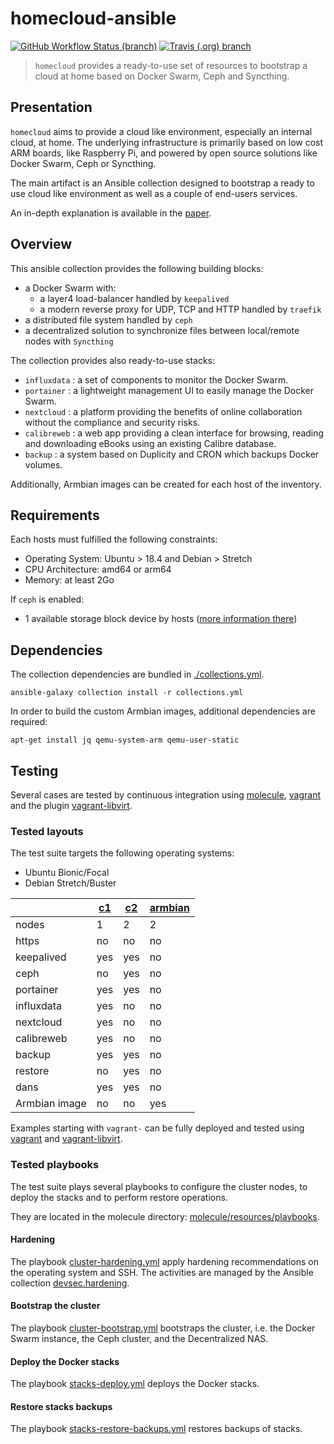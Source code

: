 # homecloud-ansible

[![GitHub Workflow Status (branch)](https://img.shields.io/github/workflow/status/tmorin/homecloud-ansible/Continous%20Integration/master?label=GitHub%20Actions&logo=github+actions&logoColor=black)](https://github.com/tmorin/homecloud-ansible/actions?query=workflow%3A%22Continous+Integration%22+branch%3Amaster)
[![Travis (.org) branch](https://img.shields.io/travis/tmorin/homecloud-ansible/master?label=Travis%20CI&logo=travis+CI&logoColor=black)](https://travis-ci.org/github/tmorin/homecloud-ansible)

> `homecloud` provides a ready-to-use set of resources to bootstrap a cloud at home based on Docker Swarm, Ceph and Syncthing.

## Presentation

`homecloud` aims to provide a cloud like environment, especially an internal cloud, at home.
The underlying infrastructure is primarily based on low cost ARM boards, like Raspberry Pi, and powered by open source solutions like Docker Swarm, Ceph or Syncthing.

The main artifact is an Ansible collection designed to bootstrap a ready to use cloud like environment as well as a couple of end-users services.

An in-depth explanation is available in the [paper](./paper/README.adoc).

## Overview

This ansible collection provides the following building blocks:

- a Docker Swarm with:
  - a layer4 load-balancer handled by `keepalived`
  - a modern reverse proxy for UDP, TCP and HTTP handled by `traefik`
- a distributed file system handled by `ceph`
- a decentralized solution to synchronize files between local/remote nodes with `Syncthing`

The collection provides also ready-to-use stacks:

- `influxdata` : a set of components to monitor the Docker Swarm.
- `portainer` : a lightweight management UI to easily manage the Docker Swarm.
- `nextcloud` : a platform providing the benefits of online collaboration without the compliance and security risks.
- `calibreweb` :  a web app providing a clean interface for browsing, reading and downloading eBooks using an existing Calibre database.
- `backup` : a system based on Duplicity and CRON which backups Docker volumes. 

Additionally, Armbian images can be created for each host of the inventory.

## Requirements

Each hosts must fulfilled the following constraints:

- Operating System: Ubuntu > 18.4 and Debian > Stretch
- CPU Architecture: amd64 or arm64
- Memory: at least 2Go

If `ceph` is enabled:

- 1 available storage block device by hosts ([more information there](https://docs.ceph.com/docs/master/cephadm/install/#deploy-osds))

## Dependencies

The collection dependencies are bundled in [./collections.yml](collections.yml).
```shell script
ansible-galaxy collection install -r collections.yml
```

In order to build the custom Armbian images, additional dependencies are required:
```shell script
apt-get install jq qemu-system-arm qemu-user-static
```

## Testing

Several cases are tested by continuous integration using [molecule], [vagrant] and the plugin [vagrant-libvirt].

### Tested layouts

The test suite targets the following operating systems:

- Ubuntu Bionic/Focal
- Debian Stretch/Buster

| |[c1]|[c2]|[armbian]|
|---|---|---|---|
|nodes|1|2|2|
|https|no|no|no|
|keepalived|yes|yes|no|
|ceph|no|yes|no|
|portainer|yes|yes|no|
|influxdata|yes|no|no|
|nextcloud|yes|no|no|
|calibreweb|yes|no|no|
|backup|yes|yes|no|
|restore|no|yes|no|
|dans|yes|yes|no|
|Armbian image|no|no|yes|

Examples starting with `vagrant-` can be fully deployed and tested using [vagrant] and [vagrant-libvirt].

[c1]: molecule/c1
[c2]: molecule/c1
[armbian]: molecule/armbian
[molecule]: https://github.com/ansible-community/molecule
[vagrant]: https://www.vagrantup.com/
[vagrant-libvirt]: https://github.com/vagrant-libvirt/vagrant-libvirt

### Tested playbooks

The test suite plays several playbooks to configure the cluster nodes, to deploy the stacks and to perform restore operations.

They are located in the molecule directory: [molecule/resources/playbooks](molecule/resources/playbooks).

#### Hardening

The playbook [cluster-hardening.yml](molecule/resources/playbooks/cluster-hardening.yml) apply hardening recommendations on the operating system and SSH.
The activities are managed by the Ansible collection [devsec.hardening].

[devsec.hardening]: https://galaxy.ansible.com/devsec/hardening

#### Bootstrap the cluster

The playbook [cluster-bootstrap.yml](molecule/resources/playbooks/cluster-bootstrap.yml) bootstraps the cluster, i.e. the Docker Swarm instance, the Ceph cluster, and the Decentralized NAS.

#### Deploy the Docker stacks

The playbook [stacks-deploy.yml](molecule/resources/playbooks/stacks-deploy.yml) deploys the Docker stacks.

#### Restore stacks backups

The playbook [stacks-restore-backups.yml](molecule/resources/playbooks/stacks-restore-backup.yml) restores backups of stacks.
